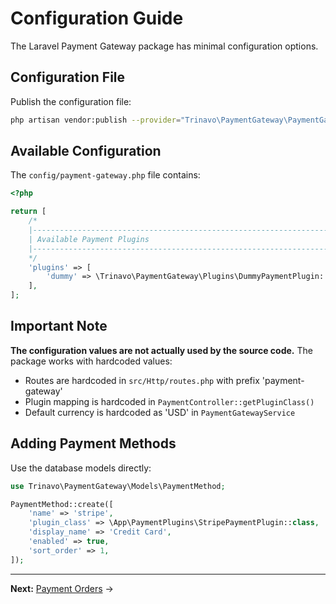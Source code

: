 # Configuration Guide

The Laravel Payment Gateway package has minimal configuration options.

## Configuration File

Publish the configuration file:

```bash
php artisan vendor:publish --provider="Trinavo\PaymentGateway\PaymentGatewayServiceProvider" --tag="config"
```

## Available Configuration

The `config/payment-gateway.php` file contains:

```php
<?php

return [
    /*
    |--------------------------------------------------------------------------
    | Available Payment Plugins
    |--------------------------------------------------------------------------
    */
    'plugins' => [
        'dummy' => \Trinavo\PaymentGateway\Plugins\DummyPaymentPlugin::class,
    ],
];
```

## Important Note

**The configuration values are not actually used by the source code.** The package works with hardcoded values:

- Routes are hardcoded in `src/Http/routes.php` with prefix 'payment-gateway'
- Plugin mapping is hardcoded in `PaymentController::getPluginClass()`
- Default currency is hardcoded as 'USD' in `PaymentGatewayService`

## Adding Payment Methods

Use the database models directly:

```php
use Trinavo\PaymentGateway\Models\PaymentMethod;

PaymentMethod::create([
    'name' => 'stripe',
    'plugin_class' => \App\PaymentPlugins\StripePaymentPlugin::class,
    'display_name' => 'Credit Card',
    'enabled' => true,
    'sort_order' => 1,
]);
```

---

**Next:** [Payment Orders](payment-orders.md) →
